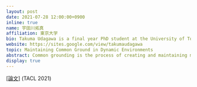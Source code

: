 ```yaml
---
layout: post
date: 2021-07-28 12:00:00+0900
inline: true
name: 宇田川拓真
affiliation: 東京大学
bio: Takuma Udagawa is a final year PhD student at the University of Tokyo advised by Akiko Aizawa. He works on natural language processing and computational linguistics. His research interests include dialogue systems, language understanding, visual grounding, task design and dataset construction.
website: https://sites.google.com/view/takumaudagawa
topic: Maintaining Common Ground in Dynamic Environments
abstract: Common grounding is the process of creating and maintaining mutual understandings, which is a critical aspect of sophisticated human communication. While various task settings have been proposed in existing literature, they mostly focus on creating common ground under static context and ignore the aspect of maintaining them overtime under dynamic context. In this work, we propose a novel task setting to study the ability of both creating and maintaining common ground in dynamic environments. Based on our minimal task formulation, we collected a large-scale dataset of 5,617 dialogues to enable fine-grained evaluation and analysis of various dialogue systems. Through our dataset analyses, we highlight novel challenges introduced in our setting, such as the usage of complex spatio-temporal expressions to create and maintain common ground. Finally, we conduct extensive experiments to assess the capabilities of our baseline dialogue system and discuss future prospects of our research.
display: true
---
```


[[論文]](https://arxiv.org/abs/2105.14207) (TACL 2021)
